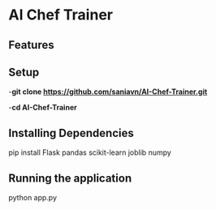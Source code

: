 # AI Chef Trainer 
<p align="justify"> </p>

## Features 

## Setup

-**git clone https://github.com/saniavn/AI-Chef-Trainer.git**

-**cd AI-Chef-Trainer**

## Installing Dependencies
pip install Flask pandas scikit-learn joblib numpy

## Running the application
python app.py

